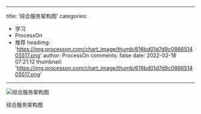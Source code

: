 
---
title: '综合服务架构图'
categories: 
 - 学习
 - ProcessOn
 - 推荐
headimg: 'https://img.processon.com/chart_image/thumb/616bd01d7d9c086651405517.png'
author: ProcessOn
comments: false
date: 2022-02-18 07:21:12
thumbnail: 'https://img.processon.com/chart_image/thumb/616bd01d7d9c086651405517.png'
---

<div>   
<img class="thumb" alt="综合服务架构图" src="https://img.processon.com/chart_image/thumb/616bd01d7d9c086651405517.png" referrerpolicy="no-referrer">
<p>综合服务架构图</p>  
</div>
            